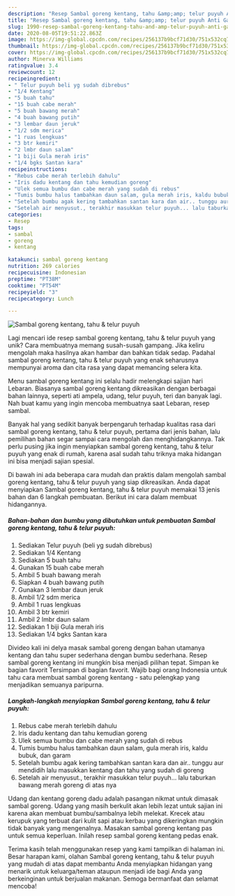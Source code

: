 ```yaml
---
description: "Resep Sambal goreng kentang, tahu &amp;amp; telur puyuh Anti Gagal"
title: "Resep Sambal goreng kentang, tahu &amp;amp; telur puyuh Anti Gagal"
slug: 1990-resep-sambal-goreng-kentang-tahu-and-amp-telur-puyuh-anti-gagal
date: 2020-08-05T19:51:22.863Z
image: https://img-global.cpcdn.com/recipes/256137b9bcf71d30/751x532cq70/sambal-goreng-kentang-tahu-telur-puyuh-foto-resep-utama.jpg
thumbnail: https://img-global.cpcdn.com/recipes/256137b9bcf71d30/751x532cq70/sambal-goreng-kentang-tahu-telur-puyuh-foto-resep-utama.jpg
cover: https://img-global.cpcdn.com/recipes/256137b9bcf71d30/751x532cq70/sambal-goreng-kentang-tahu-telur-puyuh-foto-resep-utama.jpg
author: Minerva Williams
ratingvalue: 3.4
reviewcount: 12
recipeingredient:
- " Telur puyuh beli yg sudah dibrebus"
- "1/4 Kentang"
- "5 buah tahu"
- "15 buah cabe merah"
- "5 buah bawang merah"
- "4 buah bawang putih"
- "3 lembar daun jeruk"
- "1/2 sdm merica"
- "1 ruas lengkuas"
- "3 btr kemiri"
- "2 lmbr daun salam"
- "1 biji Gula merah iris"
- "1/4 bgks Santan kara"
recipeinstructions:
- "Rebus cabe merah terlebih dahulu"
- "Iris dadu kentang dan tahu kemudian goreng"
- "Ulek semua bumbu dan cabe merah yang sudah di rebus"
- "Tumis bumbu halus tambahkan daun salam, gula merah iris, kaldu bubuk, dan garam"
- "Setelah bumbu agak kering tambahkan santan kara dan air.. tunggu aur mendidih lalu masukkan kentang dan tahu yang sudah di goreng"
- "Setelah air menyusut., terakhir masukkan telur puyuh... lalu taburkan bawang merah goreng di atas nya"
categories:
- Resep
tags:
- sambal
- goreng
- kentang

katakunci: sambal goreng kentang 
nutrition: 269 calories
recipecuisine: Indonesian
preptime: "PT38M"
cooktime: "PT54M"
recipeyield: "3"
recipecategory: Lunch

---
```



![Sambal goreng kentang, tahu &amp; telur puyuh](https://img-global.cpcdn.com/recipes/256137b9bcf71d30/751x532cq70/sambal-goreng-kentang-tahu-telur-puyuh-foto-resep-utama.jpg)

Lagi mencari ide resep sambal goreng kentang, tahu &amp; telur puyuh yang unik? Cara membuatnya memang susah-susah gampang. Jika keliru mengolah maka hasilnya akan hambar dan bahkan tidak sedap. Padahal sambal goreng kentang, tahu &amp; telur puyuh yang enak seharusnya mempunyai aroma dan cita rasa yang dapat memancing selera kita.

Menu sambal goreng kentang ini selalu hadir melengkapi sajian hari Lebaran. Biasanya sambal goreng kentang dikreasikan dengan berbagai bahan lainnya, seperti ati ampela, udang, telur puyuh, teri dan banyak lagi. Nah buat kamu yang ingin mencoba membuatnya saat Lebaran, resep sambal.

Banyak hal yang sedikit banyak berpengaruh terhadap kualitas rasa dari sambal goreng kentang, tahu &amp; telur puyuh, pertama dari jenis bahan, lalu pemilihan bahan segar sampai cara mengolah dan menghidangkannya. Tak perlu pusing jika ingin menyiapkan sambal goreng kentang, tahu &amp; telur puyuh yang enak di rumah, karena asal sudah tahu triknya maka hidangan ini bisa menjadi sajian spesial.


Di bawah ini ada beberapa cara mudah dan praktis dalam mengolah sambal goreng kentang, tahu &amp; telur puyuh yang siap dikreasikan. Anda dapat menyiapkan Sambal goreng kentang, tahu &amp; telur puyuh memakai 13 jenis bahan dan 6 langkah pembuatan. Berikut ini cara dalam membuat hidangannya.

<!--inarticleads1-->

##### Bahan-bahan dan bumbu yang dibutuhkan untuk pembuatan Sambal goreng kentang, tahu &amp; telur puyuh:

1. Sediakan  Telur puyuh (beli yg sudah dibrebus)
1. Sediakan 1/4 Kentang
1. Sediakan 5 buah tahu
1. Gunakan 15 buah cabe merah
1. Ambil 5 buah bawang merah
1. Siapkan 4 buah bawang putih
1. Gunakan 3 lembar daun jeruk
1. Ambil 1/2 sdm merica
1. Ambil 1 ruas lengkuas
1. Ambil 3 btr kemiri
1. Ambil 2 lmbr daun salam
1. Sediakan 1 biji Gula merah iris
1. Sediakan 1/4 bgks Santan kara


Divideo kali ini delya masak sambal goreng dengan bahan utamanya kentang dan tahu super sederhana dengan bumbu sederhana. Resep sambal goreng kentang ini mungkin bisa menjadi pilihan tepat. Simpan ke bagian favorit Tersimpan di bagian favorit. Wajib bagi orang Indonesia untuk tahu cara membuat sambal goreng kentang - satu pelengkap yang menjadikan semuanya paripurna. 

<!--inarticleads2-->

##### Langkah-langkah menyiapkan Sambal goreng kentang, tahu &amp; telur puyuh:

1. Rebus cabe merah terlebih dahulu
1. Iris dadu kentang dan tahu kemudian goreng
1. Ulek semua bumbu dan cabe merah yang sudah di rebus
1. Tumis bumbu halus tambahkan daun salam, gula merah iris, kaldu bubuk, dan garam
1. Setelah bumbu agak kering tambahkan santan kara dan air.. tunggu aur mendidih lalu masukkan kentang dan tahu yang sudah di goreng
1. Setelah air menyusut., terakhir masukkan telur puyuh... lalu taburkan bawang merah goreng di atas nya


Udang dan kentang goreng dadu adalah pasangan nikmat untuk dimasak sambal goreng. Udang yang masih berkulit akan lebih lezat untuk sajian ini karena akan membuat bumbu/sambalnya lebih melekat. Krecek atau kerupuk yang terbuat dari kulit sapi atau kerbau yang dikeringkan mungkin tidak banyak yang mengenalnya. Masakan sambal goreng kentang pas untuk semua keperluan. Inilah resep sambal goreng kentang pedas enak. 

Terima kasih telah menggunakan resep yang kami tampilkan di halaman ini. Besar harapan kami, olahan Sambal goreng kentang, tahu &amp; telur puyuh yang mudah di atas dapat membantu Anda menyiapkan hidangan yang menarik untuk keluarga/teman ataupun menjadi ide bagi Anda yang berkeinginan untuk berjualan makanan. Semoga bermanfaat dan selamat mencoba!
